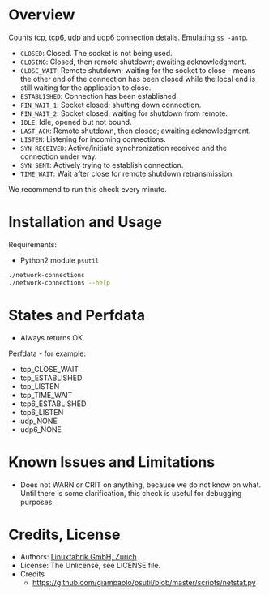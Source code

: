 # Overview

Counts tcp, tcp6, udp and udp6 connection details. Emulating `ss -antp`.

* `CLOSED`: Closed. The socket is not being used.
* `CLOSING`: Closed, then remote shutdown; awaiting acknowledgment.
* `CLOSE_WAIT`: Remote shutdown; waiting for the socket to close - means the other end of the connection has been closed while the local end is still waiting for the application to close.
* `ESTABLISHED`: Connection has been established.
* `FIN_WAIT_1`: Socket closed; shutting down connection.
* `FIN_WAIT_2`: Socket closed; waiting for shutdown from remote.
* `IDLE`: Idle, opened but not bound.
* `LAST_ACK`: Remote shutdown, then closed; awaiting acknowledgment.
* `LISTEN`: Listening for incoming connections.
* `SYN_RECEIVED`: Active/initiate synchronization received and the connection under way.
* `SYN_SENT`: Actively trying to establish connection.
* `TIME_WAIT`: Wait after close for remote shutdown retransmission.

We recommend to run this check every minute.


# Installation and Usage

Requirements:
* Python2 module `psutil`

```bash
./network-connections
./network-connections --help
```


# States and Perfdata

* Always returns OK.

Perfdata - for example:

* tcp_CLOSE_WAIT
* tcp_ESTABLISHED
* tcp_LISTEN
* tcp_TIME_WAIT
* tcp6_ESTABLISHED
* tcp6_LISTEN
* udp_NONE
* udp6_NONE


# Known Issues and Limitations

* Does not WARN or CRIT on anything, because we do not know on what. Until there is some clarification, this check is useful for debugging purposes.


# Credits, License

* Authors: [Linuxfabrik GmbH, Zurich](https://www.linuxfabrik.ch)
* License: The Unlicense, see LICENSE file.
* Credits
  - https://github.com/giampaolo/psutil/blob/master/scripts/netstat.py
